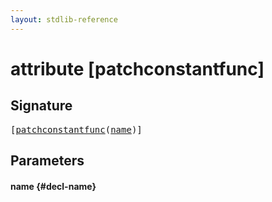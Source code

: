 ```yaml
---
layout: stdlib-reference
---
```


# attribute [patchconstantfunc]

## Signature

<pre>
[<a href="/stdlib-reference/attributes/patchconstantfunc">patchconstantfunc</a>(<a href="/stdlib-reference/attributes/patchconstantfunc#decl-name" class="code_param">name</a>)]
</pre>

## Parameters

#### name {#decl-name}

